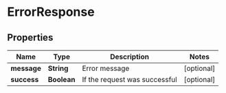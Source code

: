 
# ErrorResponse

## Properties
Name | Type | Description | Notes
------------ | ------------- | ------------- | -------------
**message** | **String** | Error message |  [optional]
**success** | **Boolean** | If the request was successful |  [optional]



